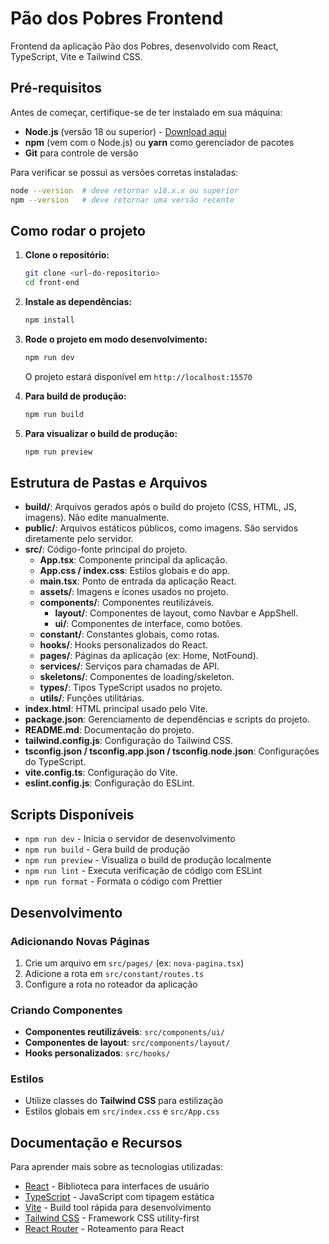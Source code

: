 # Pão dos Pobres Frontend

Frontend da aplicação Pão dos Pobres, desenvolvido com React, TypeScript, Vite e Tailwind CSS.

## Pré-requisitos

Antes de começar, certifique-se de ter instalado em sua máquina:

- **Node.js** (versão 18 ou superior) - [Download aqui](https://nodejs.org/)
- **npm** (vem com o Node.js) ou **yarn** como gerenciador de pacotes
- **Git** para controle de versão

Para verificar se possui as versões corretas instaladas:

```bash
node --version  # deve retornar v18.x.x ou superior
npm --version   # deve retornar uma versão recente
```

## Como rodar o projeto

1. **Clone o repositório:**

   ```bash
   git clone <url-do-repositorio>
   cd front-end
   ```

2. **Instale as dependências:**

   ```bash
   npm install
   ```

3. **Rode o projeto em modo desenvolvimento:**

   ```bash
   npm run dev
   ```

   O projeto estará disponível em `http://localhost:15570`

4. **Para build de produção:**

   ```bash
   npm run build
   ```

5. **Para visualizar o build de produção:**
   ```bash
   npm run preview
   ```

## Estrutura de Pastas e Arquivos

- **build/**: Arquivos gerados após o build do projeto (CSS, HTML, JS, imagens). Não edite manualmente.
- **public/**: Arquivos estáticos públicos, como imagens. São servidos diretamente pelo servidor.
- **src/**: Código-fonte principal do projeto.
  - **App.tsx**: Componente principal da aplicação.
  - **App.css / index.css**: Estilos globais e do app.
  - **main.tsx**: Ponto de entrada da aplicação React.
  - **assets/**: Imagens e ícones usados no projeto.
  - **components/**: Componentes reutilizáveis.
    - **layout/**: Componentes de layout, como Navbar e AppShell.
    - **ui/**: Componentes de interface, como botões.
  - **constant/**: Constantes globais, como rotas.
  - **hooks/**: Hooks personalizados do React.
  - **pages/**: Páginas da aplicação (ex: Home, NotFound).
  - **services/**: Serviços para chamadas de API.
  - **skeletons/**: Componentes de loading/skeleton.
  - **types/**: Tipos TypeScript usados no projeto.
  - **utils/**: Funções utilitárias.
- **index.html**: HTML principal usado pelo Vite.
- **package.json**: Gerenciamento de dependências e scripts do projeto.
- **README.md**: Documentação do projeto.
- **tailwind.config.js**: Configuração do Tailwind CSS.
- **tsconfig.json / tsconfig.app.json / tsconfig.node.json**: Configurações do TypeScript.
- **vite.config.ts**: Configuração do Vite.
- **eslint.config.js**: Configuração do ESLint.

## Scripts Disponíveis

- `npm run dev` - Inicia o servidor de desenvolvimento
- `npm run build` - Gera build de produção
- `npm run preview` - Visualiza o build de produção localmente
- `npm run lint` - Executa verificação de código com ESLint
- `npm run format` - Formata o código com Prettier

## Desenvolvimento

### Adicionando Novas Páginas

1. Crie um arquivo em `src/pages/` (ex: `nova-pagina.tsx`)
2. Adicione a rota em `src/constant/routes.ts`
3. Configure a rota no roteador da aplicação

### Criando Componentes

- **Componentes reutilizáveis**: `src/components/ui/`
- **Componentes de layout**: `src/components/layout/`
- **Hooks personalizados**: `src/hooks/`

### Estilos

- Utilize classes do **Tailwind CSS** para estilização
- Estilos globais em `src/index.css` e `src/App.css`

## Documentação e Recursos

Para aprender mais sobre as tecnologias utilizadas:

- [React](https://react.dev/) - Biblioteca para interfaces de usuário
- [TypeScript](https://www.typescriptlang.org/) - JavaScript com tipagem estática
- [Vite](https://vitejs.dev/) - Build tool rápida para desenvolvimento
- [Tailwind CSS](https://tailwindcss.com/) - Framework CSS utility-first
- [React Router](https://reactrouter.com/) - Roteamento para React
